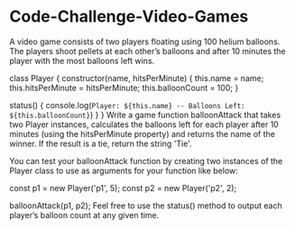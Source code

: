 # Code-Challenge-Video-Games

A video game consists of two players floating using 100 helium balloons. The players shoot pellets at each other’s balloons and after 10 minutes the player with the most balloons left wins.

class Player {
  constructor(name, hitsPerMinute) {
    this.name = name;
    this.hitsPerMinute = hitsPerMinute;
    this.balloonCount = 100;
  }
 
  status() {
    console.log(`Player: ${this.name} -- Balloons Left: ${this.balloonCount}`)
  }
}
Write a game function balloonAttack that takes two Player instances, calculates the balloons left for each player after 10 minutes (using the hitsPerMinute property) and returns the name of the winner. If the result is a tie, return the string 'Tie'.

You can test your balloonAttack function by creating two instances of the Player class to use as arguments for your function like below:

const p1 = new Player('p1', 5);
const p2 = new Player('p2', 2);
 
balloonAttack(p1, p2);
Feel free to use the status() method to output each player’s balloon count at any given time.
